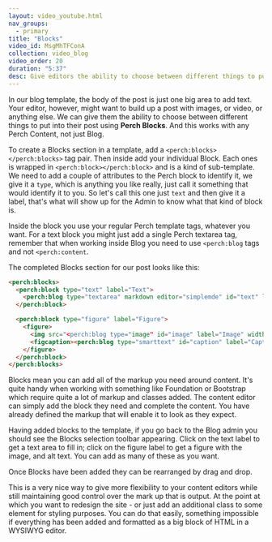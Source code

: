 ```yaml
---
layout: video_youtube.html
nav_groups:
  - primary
title: "Blocks"
video_id: MsgMhTFConA
collection: video_blog
video_order: 20
duration: "5:37"
desc: Give editors the ability to choose between different things to put into their content using Blocks.
---
```


In our blog template, the body of the post is just one big area to add text. Your editor, however, might want to build up a post with images, or video, or anything else. We can give them the ability to choose between different things to put into their post using **Perch Blocks**. And this works with any Perch Content, not just Blog. 

To create a Blocks section in a template, add a `<perch:blocks></perch:blocks>` tag pair. Then inside add your individual Block. Each ones is wrapped in `<perch:block></perch:block>` and is a kind of sub-template. We need to add a couple of attributes to the Perch block to identify it, we give it a `type`, which is anything you like really, just call it something that would identify it to you. So let's call this one just `text` and then give it a label, that's what will show up for the Admin to know what that kind of block is.

Inside the block you use your regular Perch template tags, whatever you want. For a text block you might just add a single Perch textarea tag, remember that when working inside Blog you need to use `<perch:blog` tags and not `<perch:content`.

The completed Blocks section for our post looks like this:

```html
<perch:blocks> 
  <perch:block type="text" label="Text">
    <perch:blog type="textarea" markdown editor="simplemde" id="text" label="Content" size="m">
  </perch:block>

  <perch:block type="figure" label="Figure">
    <figure>
      <img src="<perch:blog type="image" id="image" label="Image" width="800">" alt="<perch:blog id="alt" type="text" label="Alt text">">
      <figcaption><perch:blog type="smarttext" id="caption" label="Caption"></figcaption>
    </figure>
  </perch:block>
</perch:blocks>
```

Blocks mean you can add all of the markup you need around content. It's quite handy when working with something like Foundation or Bootstrap which require quite a lot of markup and classes added. The content editor can simply add the block they need and complete the content. You have already defined the markup that will enable it to look as they expect.

Having added blocks to the template, if you go back to the Blog admin you should see the Blocks selection toolbar appearing. Click on the text label to get a text area to fill in; click on the figure label to get a figure with the image, and alt text. You can add as many of these as you want.

Once Blocks have been added they can be rearranged by drag and drop.

This is a very nice way to give more flexibility to your content editors while still maintaining good control over the mark up that is output. At the point at which you want to redesign the site - or just add an additional class to some element for styling purposes. You can do that easily, something impossible if everything has been added and formatted as a big block of HTML in a WYSIWYG editor.

